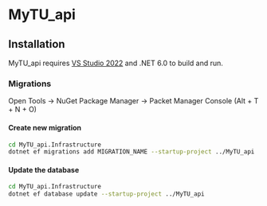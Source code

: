 # MyTU_api

## Installation

MyTU_api requires [VS Studio 2022](https://visualstudio.microsoft.com/vs/) and .NET 6.0 to build and run.

### Migrations
Open Tools -> NuGet Package Manager -> Packet Manager Console (Alt + T + N + O)

#### Create new migration
```sh
cd MyTU_api.Infrastructure
dotnet ef migrations add MIGRATION_NAME --startup-project ../MyTU_api
```

#### Update the database

```sh
cd MyTU_api.Infrastructure
dotnet ef database update --startup-project ../MyTU_api
```